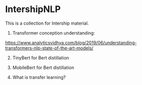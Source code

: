 # IntershipNLP
This is a collection for Intership material.





1. Transformer conception understanding:

https://www.analyticsvidhya.com/blog/2019/06/understanding-transformers-nlp-state-of-the-art-models/

2. TinyBert for Bert distillation

3. MobileBert for Bert distillation

4. What is transfer learning?

